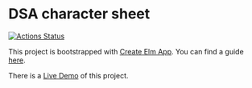 # DSA character sheet
[![Actions Status](https://github.com/moritzR/dsa-character-sheet/workflows/CI/badge.svg)](https://github.com/moritzR/dsa-character-sheet/actions)

This project is bootstrapped with [Create Elm App](https://github.com/halfzebra/create-elm-app). You can find a guide [here](https://github.com/halfzebra/create-elm-app/blob/master/template/README.md).

There is a [Live Demo](https://moritzr.github.io/dsa-character-sheet) of this project.
